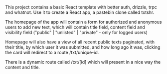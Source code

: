 This project contains a basic React template with better auth, drizzle, trpc and whatnot. Use it to create a React app, a pastebin clone called txtshr.

The homepage of the app will contain a form for authorized and anonymous users to add new text, which will contain title field, content field and visibility field ("public" | "unlisted" | "private" - only for logged users)

Homepage will also have a view of all recent public texts paginated, with their title, by which user it was submitted, and how long ago it was, clicking the card will redirect to a route /txt/unique-id.

There is a dynamic route called /txt/[id] which will present in a nice way the content and title.
